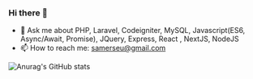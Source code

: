 ### Hi there 👋
- 💬 Ask me about PHP, Laravel, Codeigniter, MySQL, Javascript(ES6, Async/Await, Promise), JQuery, Express, React , NextJS, NodeJS
- 📫 How to reach me: samerseu@gmail.com
 
![Anurag's GitHub stats](https://github-readme-stats.vercel.app/api?username=SarkerSarker09&show_icons=true&theme=radical)
